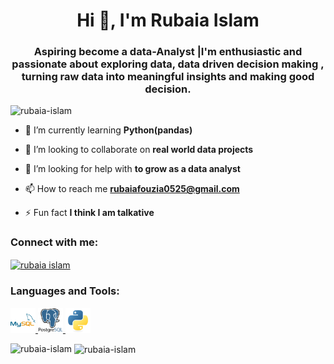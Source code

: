 <h1 align="center">Hi 👋, I'm Rubaia Islam</h1>
<h3 align="center">Aspiring become a data-Analyst |I'm enthusiastic and passionate about exploring data, data driven decision making , turning raw data into meaningful insights and making good decision.</h3>

<p align="left"> <img src="https://komarev.com/ghpvc/?username=rubaia-islam&label=Profile%20views&color=0e75b6&style=flat" alt="rubaia-islam" /> </p>

- 🌱 I’m currently learning **Python(pandas)**

- 👯 I’m looking to collaborate on **real world data projects**

- 🤝 I’m looking for help with **to grow as a data analyst**

- 📫 How to reach me **rubaiafouzia0525@gmail.com**

- ⚡ Fun fact **I think I am talkative**

<h3 align="left">Connect with me:</h3>
<p align="left">
<a href="https://www.hackerrank.com/rubaia islam" target="blank"><img align="center" src="https://raw.githubusercontent.com/rahuldkjain/github-profile-readme-generator/master/src/images/icons/Social/hackerrank.svg" alt="rubaia islam" height="30" width="40" /></a>
</p>

<h3 align="left">Languages and Tools:</h3>
<p align="left"> <a href="https://www.mysql.com/" target="_blank" rel="noreferrer"> <img src="https://raw.githubusercontent.com/devicons/devicon/master/icons/mysql/mysql-original-wordmark.svg" alt="mysql" width="40" height="40"/> </a> <a href="https://www.postgresql.org" target="_blank" rel="noreferrer"> <img src="https://raw.githubusercontent.com/devicons/devicon/master/icons/postgresql/postgresql-original-wordmark.svg" alt="postgresql" width="40" height="40"/> </a> <a href="https://www.python.org" target="_blank" rel="noreferrer"> <img src="https://raw.githubusercontent.com/devicons/devicon/master/icons/python/python-original.svg" alt="python" width="40" height="40"/> </a> </p>

<p><img align="left" src="https://github-readme-stats.vercel.app/api/top-langs?username=rubaia-islam&show_icons=true&locale=en&layout=compact" alt="rubaia-islam" /></p>

<p>&nbsp;<img align="center" src="https://github-readme-stats.vercel.app/api?username=rubaia-islam&show_icons=true&locale=en" alt="rubaia-islam" /></p>
